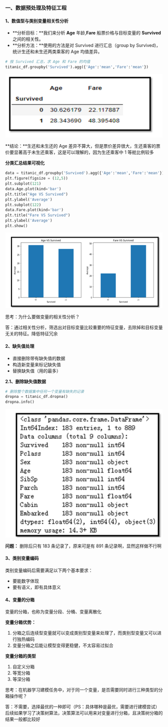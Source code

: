 ### 一、数据预处理及特征工程

#### 1、数值型与类别变量相关性分析

- **分析目标：**我们来分析 **Age** 年龄,**Fare** 船票价格与目标变量的 **Survived** 之间的相关性。
- **分析方法：**使用的方法是对 Survived 进行汇总（group by Survived)，统计生还和未生还两类乘客的 Age 均值差异。

```python
# 按 Survived 汇总，求 Age 和 Fare 的均值
titanic_df.groupby('Survived').agg({'Age':'mean','Fare':'mean'})
```

![image.png](assets/16245306205266520.png)

**结论：**生还和未生还的 Age 差异不算大，但是票价差异很大，生还乘客的票价要显著高于未生还乘客，这是可以理解的，因为生还乘客中 1 等舱比例较多

**分类汇总结果可视化**

```python
data = titanic_df.groupby('Survived').agg({'Age':'mean','Fare':'mean'})
plt.figure(figsize = (12,5))
plt.subplot(121)
data.Age.plot(kind='bar')
plt.title("Age VS Survived")
plt.ylabel('Average')
plt.subplot(122)
data.Fare.plot(kind='bar')
plt.title("Fare VS Survived")
plt.ylabel('Average')
plt.show()
```

![image.png](assets/16245306290197972.png)





思考：为什么要做变量的相关性分析？

答：通过相关性分析，筛选出对目标变量比较重要的特征变量，去除掉和目标变量无关的特征。降低特征冗余





#### 2、缺失值处理

- 直接删除带有缺失值的数据
- 构造新变量来标记缺失值
- 替换缺失值（用的最多）

**2.1、删除缺失值数据**

```python
# 删除整个数据集中任何一个变量有缺失的记录
dropna = titanic_df.dropna()
dropna.info()
```

![image.png](assets/16245306419618272.png)

**问题：** 删除后只有 183 条记录了，原来可是有 891 条记录啊，显然这样做不行啊





#### 3、类别变量编码

类别变量编码后需要满足以下两个基本要求：

- 要能数字体现
- 要有语义，即有具体意义





#### 4、变量的分箱

变量的分箱，也称为变量分段、分桶、变量离散化

**变量分箱优势：**

1. 分箱之后连续型变量就可以变成类别型变量来处理了，而类别型变量又可以进行独热编码
2. 变量分箱之后能让模型变得更稳健，不太容易过拟合

**变量分箱的类型**

1. 自定义分箱
2. 等宽分箱
3. 等深分箱

思考：在机器学习建模任务中，对于同一个变量，是否需要同时进行三种类型的分箱操作呢？

答：不需要，选择最优的一种即可（PS：具体哪种是最优，需要进行建模尝试）后续如果学习了决策树算法，决策算法可以用来对变量进行分箱，且决策树分箱的结果一般都比较好



